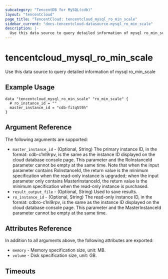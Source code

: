 ```yaml
---
subcategory: "TencentDB for MySQL(cdb)"
layout: "tencentcloud"
page_title: "TencentCloud: tencentcloud_mysql_ro_min_scale"
sidebar_current: "docs-tencentcloud-datasource-mysql_ro_min_scale"
description: |-
  Use this data source to query detailed information of mysql ro_min_scale
---
```


# tencentcloud_mysql_ro_min_scale

Use this data source to query detailed information of mysql ro_min_scale

## Example Usage

```hcl
data "tencentcloud_mysql_ro_min_scale" "ro_min_scale" {
  # ro_instance_id = ""
  master_instance_id = "cdb-fitq5t9h"
}
```

## Argument Reference

The following arguments are supported:

* `master_instance_id` - (Optional, String) The primary instance ID, in the format: cdb-c1nl9rpv, is the same as the instance ID displayed on the cloud database console page. This parameter and the RoInstanceId parameter cannot be empty at the same time. Note that when the input parameter contains RoInstanceId, the return value is the minimum specification when the read-only instance is upgraded; when the input parameter only contains MasterInstanceId, the return value is the minimum specification when the read-only instance is purchased.
* `result_output_file` - (Optional, String) Used to save results.
* `ro_instance_id` - (Optional, String) The read-only instance ID, in the format: cdbro-c1nl9rpv, is the same as the instance ID displayed on the cloud database console page. This parameter and the MasterInstanceId parameter cannot be empty at the same time.

## Attributes Reference

In addition to all arguments above, the following attributes are exported:

* `memory` - Memory specification size, unit: MB.
* `volume` - Disk specification size, unit: GB.


## Timeouts

<no value>


